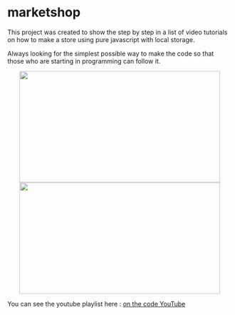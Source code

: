 # marketshop

This project was created to show the step by step in a list of video tutorials on how to make a store using pure javascript with local storage.

Always looking for the simplest possible way to make the code so that those who are starting in programming can follow it. 

<div align="center" display="inline">
<img width="450" height="250" src="https://res.cloudinary.com/pabcode/image/upload/v1673879725/onTheCode/Captura_de_pantalla_2023-01-16_143333_pnzez4.png"></img>
<img width="450" height="250" src="https://res.cloudinary.com/pabcode/image/upload/v1673879727/onTheCode/Captura_de_pantalla_2023-01-16_143442_eeqgev.png"></img>
</div>



You can see the youtube playlist here : [on the code YouTube](https://www.youtube.com/playlist?list=PLizlJ35EN043b6tBgQCPM7qdaLdlBYwN4)
